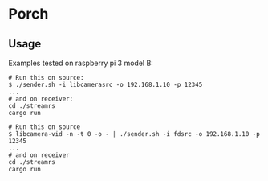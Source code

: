 # Porch

## Usage
Examples tested on raspberry pi 3 model B:
```
# Run this on source:
$ ./sender.sh -i libcamerasrc -o 192.168.1.10 -p 12345
...
# and on receiver:
cd ./streamrs
cargo run
```
```
# Run this on source
$ libcamera-vid -n -t 0 -o - | ./sender.sh -i fdsrc -o 192.168.1.10 -p 12345
...
# and on receiver
cd ./streamrs
cargo run
```
